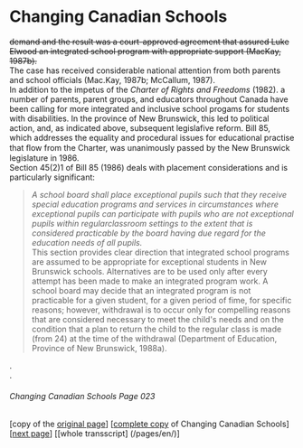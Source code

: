 # Changing Canadian Schools
~~demand and the result was a court-approved agreement
that assured Luke Elwood an integrated school program with
appropriate support (MacKay, 1987b).~~  
The case has received considerable national attention from both parents and school
officials (Mac.Kay, 1987b; McCallum, 1987).  
In addition to the impetus of the *Charter of Rights and
Freedoms* (1982). a number of parents, parent groups, and
educators throughout Canada have been calling for more
integrated and inclusive school progams for students with disabilities.
In the province of New Brunswick, this led to political action, and,
as indicated above, subsequent legislafive reform. Bill 85, which addresses
the equality and procedural issues for educational practise that ﬂow from the Charter,
was unanimously passed by the New Brunswick legislature in 1986.  
Section 45(2)1 of Bill 85 (1986) deals with placement considerations and
is particularly significant:  
> *A school board shall place exceptional pupils such that
they receive special education programs and services
in circumstances where exceptional pupils can participate
with pupils who are not exceptional pupils within regularclassroom settings
to the extent that is considered practicable by the board having due regard for
the education needs of all pupils.*  
This section provides clear direction that integrated school programs are assumed
to be appropriate for exceptional students in New Brunswick schools.
Alternatives are to be used only after every attempt has been made to make an integrated
program work. A school board may decide that an integrated program is not practicable
for a given student, for a given period of fime, for specific reasons; however, withdrawal
is to occur only for compelling reasons that are considered necessary to meet the child's
needs and on the condition that a plan to return the child to the regular class is made (from 24)
at the time of the withdrawal (Department of Education, Province of New Brunswick, 1988a).

.  
.  
###### Changing Canadian Schools Page 023

[copy of the [original page](/copies-from-original/CCS023.png)]
[[complete copy](/copies-from-original/BestCopy_Changing_Canadian_Schools_Perspectives_on_Disability_and_Inclusion.pdf) of Changing Canadian Schools]
[[next page](Changing_Canadian_Schools-024)]
[[whole transscript] (/pages/en/)]

